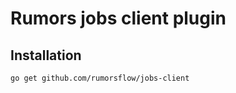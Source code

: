 # Rumors jobs client plugin

## Installation

```shell
go get github.com/rumorsflow/jobs-client
```
